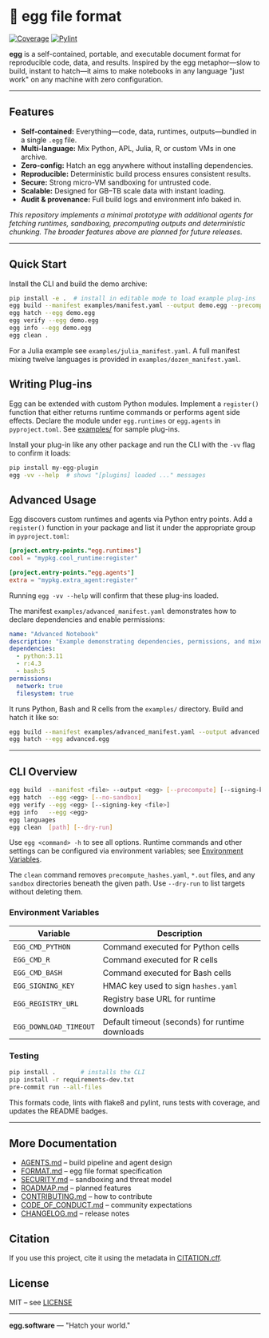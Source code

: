 # 🥚 egg file format


[![Coverage](https://img.shields.io/badge/coverage-99%25-cyan)](https://img.shields.io)
[![Pylint](https://img.shields.io/badge/pylint-9.42%2F10-green)](https://pylint.pycqa.org/)

**egg** is a self-contained, portable, and executable document format for reproducible code, data, and results. Inspired by the egg metaphor—slow to build, instant to hatch—it aims to make notebooks in any language "just work" on any machine with zero configuration.

---

## Features

- **Self-contained:** Everything—code, data, runtimes, outputs—bundled in a single `.egg` file.
- **Multi-language:** Mix Python, APL, Julia, R, or custom VMs in one archive.
- **Zero-config:** Hatch an egg anywhere without installing dependencies.
- **Reproducible:** Deterministic build process ensures consistent results.
- **Secure:** Strong micro-VM sandboxing for untrusted code.
- **Scalable:** Designed for GB–TB scale data with instant loading.
- **Audit & provenance:** Full build logs and environment info baked in.

*This repository implements a minimal prototype with additional agents for fetching runtimes, sandboxing, precomputing outputs and deterministic chunking. The broader features above are planned for future releases.*

---

## Quick Start

Install the CLI and build the demo archive:

```bash
pip install -e .  # install in editable mode to load example plug-ins
egg build --manifest examples/manifest.yaml --output demo.egg --precompute
egg hatch --egg demo.egg
egg verify --egg demo.egg
egg info --egg demo.egg
egg clean .
```

For a Julia example see `examples/julia_manifest.yaml`.
A full manifest mixing twelve languages is provided in `examples/dozen_manifest.yaml`.

## Writing Plug-ins

Egg can be extended with custom Python modules. Implement a `register()`
function that either returns runtime commands or performs agent side effects.
Declare the module under `egg.runtimes` or `egg.agents` in
`pyproject.toml`. See [examples/](examples/) for sample plug-ins.

Install your plug-in like any other package and run the CLI with the
``-vv`` flag to confirm it loads:

```bash
pip install my-egg-plugin
egg -vv --help  # shows "[plugins] loaded ..." messages
```

## Advanced Usage

Egg discovers custom runtimes and agents via Python entry points. Add a
`register()` function in your package and list it under the appropriate
group in `pyproject.toml`:

```toml
[project.entry-points."egg.runtimes"]
cool = "mypkg.cool_runtime:register"

[project.entry-points."egg.agents"]
extra = "mypkg.extra_agent:register"
```

Running `egg -vv --help` will confirm that these plug-ins loaded.

The manifest `examples/advanced_manifest.yaml` demonstrates how to
declare dependencies and enable permissions:

```yaml
name: "Advanced Notebook"
description: "Example demonstrating dependencies, permissions, and mixed languages"
dependencies:
  - python:3.11
  - r:4.3
  - bash:5
permissions:
  network: true
  filesystem: true
```

It runs Python, Bash and R cells from the `examples/` directory. Build
and hatch it like so:

```bash
egg build --manifest examples/advanced_manifest.yaml --output advanced.egg --precompute
egg hatch --egg advanced.egg
```

---

## CLI Overview

```bash
egg build  --manifest <file> --output <egg> [--precompute] [--signing-key <file>]
egg hatch  --egg <egg> [--no-sandbox]
egg verify --egg <egg> [--signing-key <file>]
egg info   --egg <egg>
egg languages
egg clean  [path] [--dry-run]
```

Use `egg <command> -h` to see all options. Runtime commands and other settings can be configured via environment variables; see [Environment Variables](#environment-variables).

The `clean` command removes `precompute_hashes.yaml`, `*.out` files, and any `sandbox` directories beneath the given path. Use `--dry-run` to list targets without deleting them.

### Environment Variables

| Variable | Description |
|----------|-------------|
| `EGG_CMD_PYTHON` | Command executed for Python cells |
| `EGG_CMD_R` | Command executed for R cells |
| `EGG_CMD_BASH` | Command executed for Bash cells |
| `EGG_SIGNING_KEY` | HMAC key used to sign `hashes.yaml` |
| `EGG_REGISTRY_URL` | Registry base URL for runtime downloads |
| `EGG_DOWNLOAD_TIMEOUT` | Default timeout (seconds) for runtime downloads |

### Testing

```bash
pip install .       # installs the CLI
pip install -r requirements-dev.txt
pre-commit run --all-files
```
This formats code, lints with flake8 and pylint, runs tests with coverage,
and updates the README badges.

---

## More Documentation

- [AGENTS.md](AGENTS.md) – build pipeline and agent design
- [FORMAT.md](FORMAT.md) – egg file format specification
- [SECURITY.md](SECURITY.md) – sandboxing and threat model
- [ROADMAP.md](ROADMAP.md) – planned features
- [CONTRIBUTING.md](CONTRIBUTING.md) – how to contribute
- [CODE_OF_CONDUCT.md](CODE_OF_CONDUCT.md) – community expectations
- [CHANGELOG.md](CHANGELOG.md) – release notes

## Citation

If you use this project, cite it using the metadata in [CITATION.cff](CITATION.cff).

## License

MIT – see [LICENSE](LICENSE)

---

**egg.software** — "Hatch your world."
